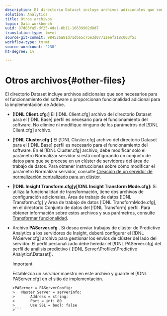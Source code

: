 ```yaml
---
description: El directorio Dataset incluye archivos adicionales que son necesarios para el funcionamiento del software o proporcionan funcionalidad adicional para la implementación de Adobe.
solution: Analytics
title: Otros archivos
topic: Data workbench
uuid: 87d83fa5-df25-4da1-8b11-16639902d8d7
translation-type: tm+mt
source-git-commit: 98452ba81d71db65c75e3d07712eefa18c003f53
workflow-type: tm+mt
source-wordcount: '238'
ht-degree: 1%

---
```



# Otros archivos{#other-files}

El directorio Dataset incluye archivos adicionales que son necesarios para el funcionamiento del software o proporcionan funcionalidad adicional para la implementación de Adobe.

* **[!DNL Client.cfg:]** El [!DNL Client.cfg] archivo del directorio Dataset para el [!DNL Base] perfil es necesario para el funcionamiento del software. No elimine ni modifique ninguno de los parámetros del [!DNL Client.cfg] archivo.

* **[!DNL Cluster.cfg:]** El [!DNL Cluster.cfg] archivo del directorio Dataset para el [!DNL Base] perfil es necesario para el funcionamiento del software. En el [!DNL Cluster.cfg] archivo, debe modificar solo el parámetro Normalizar servidor si está configurando un conjunto de datos para que se procese en un clúster de servidores del área de trabajo de datos. Para obtener instrucciones sobre cómo modificar el parámetro Normalizar servidor, consulte [Creación de un servidor de normalización centralizado para un clúster](../../../home/c-dataset-const-proc/c-log-proc-config-file/c-ins-svr-file-svr-unit.md).

* **[!DNL Insight Transform.cfg]y[!DNL Insight Transform Mode.cfg]:** Si utiliza la funcionalidad de transformación, tiene dos archivos de configuración adicionales, Área de trabajo de datos [!DNL Transform.cfg] y Área de trabajo de datos [!DNL TransformMode.cfg], en el directorio Conjunto de datos del [!DNL Transform] perfil. Para obtener información sobre estos archivos y sus parámetros, consulte [Transformar funcionalidad](https://docs.adobe.com/content/help/en/data-workbench/using/server-admin-install/transform/t-config-tfm.html).

* Archivo **PAServer.cfg** . Si desea enviar trabajos de clúster de Predictive Analytics a los servidores de Insight, deberá configurar el [!DNL PAServer.cfg] archivo para gestionar los envíos de clúster del lado del servidor.
El perfil personalizado debe heredar el [!DNL PAServer.cfg] del perfil de análisis predictivo ( [!DNL Server\Profiles\Predictive Analytics\Dataset]).

   >[!IMPORTANT]
   >
   >Establezca un *servidor* maestro en este archivo y guarde el [!DNL PAServer.cfg] en el sitio de implementación.
   >
   >
   ```
   >PAServer = PAServerConfig: 
   >   Master Server = serverInfo: 
   >       Address = string: 
   >       Port = int: 80
   >       Use SSL = bool: false
   >```

